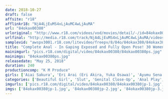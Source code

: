```yaml
---
date: 2018-10-27
draft: false
affsite: "r18"
afflinkr18: "NjA4LjEuMS4xLjAuMC4wLjAuMA"
url: "84okax00380"
urloriginal: "http://www.r18.com/videos/vod/movies/detail/-/id=84okax00380"
urlfinal: "http://media.r18.com/track/NjA4LjEuMS4xLjAuMC4wLjAuMA/videos/vod/movies/detail/-/id=84okax00380"
samplevid: "awspv3001.r18.com/litevideo/freepv/8/84o/84okax380/84okax380_dmb_w.mp4"
title: "Complete Anal - In Gaping Exposed and Fully Open Pose! 30 Women"
mainimgurl: "pics.r18.com/digital/video/84okax00380/84okax00380ps.jpg"
mainimgs: "84okax00380ps.jpg"
releasedate: "May 25, 2018"
duration: 240
productioncomp: "K M Produce"
girls: ['Aiai Sakura', 'Eri Arai (Eri Akira, Yuka Osawa)', 'Ayumu Sena (Aiko Hirose)', 'Yui Hatano', 'Yui Hirtsuka', 'Marina Muranishi', 'Nao Hayakawa ( Kaede Hiragi)', 'Miu Asakura', 'Maria Aoi', 'Yuri Shibasaki']
categories: ['Beautiful Girl', 'Slut', 'Genital Close-Up', 'Anal Play', 'Masturbation', 'Over 4 Hours']
imgurls: ['pics.r18.com/digital/video/84okax00380/84okax00380jp-1.jpg', 'pics.r18.com/digital/video/84okax00380/84okax00380jp-2.jpg', 'pics.r18.com/digital/video/84okax00380/84okax00380jp-3.jpg', 'pics.r18.com/digital/video/84okax00380/84okax00380jp-4.jpg', 'pics.r18.com/digital/video/84okax00380/84okax00380jp-5.jpg', 'pics.r18.com/digital/video/84okax00380/84okax00380jp-6.jpg', 'pics.r18.com/digital/video/84okax00380/84okax00380jp-7.jpg', 'pics.r18.com/digital/video/84okax00380/84okax00380jp-8.jpg', 'pics.r18.com/digital/video/84okax00380/84okax00380jp-9.jpg', 'pics.r18.com/digital/video/84okax00380/84okax00380jp-10.jpg', 'pics.r18.com/digital/video/84okax00380/84okax00380jp-11.jpg', 'pics.r18.com/digital/video/84okax00380/84okax00380jp-12.jpg', 'pics.r18.com/digital/video/84okax00380/84okax00380jp-13.jpg', 'pics.r18.com/digital/video/84okax00380/84okax00380jp-14.jpg', 'pics.r18.com/digital/video/84okax00380/84okax00380jp-15.jpg', 'pics.r18.com/digital/video/84okax00380/84okax00380jp-16.jpg', 'pics.r18.com/digital/video/84okax00380/84okax00380jp-17.jpg', 'pics.r18.com/digital/video/84okax00380/84okax00380jp-18.jpg', 'pics.r18.com/digital/video/84okax00380/84okax00380jp-19.jpg', 'pics.r18.com/digital/video/84okax00380/84okax00380jp-20.jpg']
imgs: ['84okax00380jp-1.jpg', '84okax00380jp-2.jpg', '84okax00380jp-3.jpg', '84okax00380jp-4.jpg', '84okax00380jp-5.jpg', '84okax00380jp-6.jpg', '84okax00380jp-7.jpg', '84okax00380jp-8.jpg', '84okax00380jp-9.jpg', '84okax00380jp-10.jpg', '84okax00380jp-11.jpg', '84okax00380jp-12.jpg', '84okax00380jp-13.jpg', '84okax00380jp-14.jpg', '84okax00380jp-15.jpg', '84okax00380jp-16.jpg', '84okax00380jp-17.jpg', '84okax00380jp-18.jpg', '84okax00380jp-19.jpg', '84okax00380jp-20.jpg']
---
```

